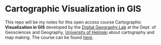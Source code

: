 # Cartographic Visualization in GIS

This repo will be my notes for this open access course Cartographic **Visualization in GIS** developed by the [Digital Geography Lab](https://www.helsinki.fi/en/researchgroups/digital-geography-lab) at the Dept. of Geosciences and Geography, [University of Helinski](https://www.helsinki.fi/en) about cartography and map making. The course can be found [here](https://cartogis.readthedocs.io/en/latest/).
